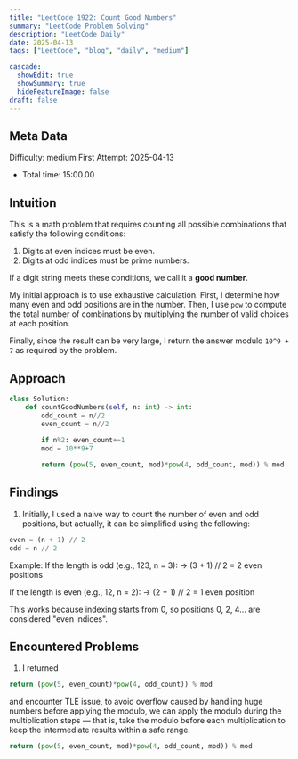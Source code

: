 ```yaml
---
title: "LeetCode 1922: Count Good Numbers"
summary: "LeetCode Problem Solving"
description: "LeetCode Daily"
date: 2025-04-13
tags: ["LeetCode", "blog", "daily", "medium"]

cascade:
  showEdit: true
  showSummary: true
  hideFeatureImage: false
draft: false
---
```


## Meta Data

Difficulty: medium
First Attempt: 2025-04-13
- Total time: 15:00.00

## Intuition

This is a math problem that requires counting all possible combinations that satisfy the following conditions:

1. Digits at even indices must be even.
2. Digits at odd indices must be prime numbers.

If a digit string meets these conditions, we call it a **good number**.

My initial approach is to use exhaustive calculation. First, I determine how many even and odd positions are in the number. Then, I use `pow` to compute the total number of combinations by multiplying the number of valid choices at each position.

Finally, since the result can be very large, I return the answer modulo `10^9 + 7` as required by the problem.


## Approach
```python
class Solution:
    def countGoodNumbers(self, n: int) -> int:
        odd_count = n//2
        even_count = n//2
        
        if n%2: even_count+=1
        mod = 10**9+7

        return (pow(5, even_count, mod)*pow(4, odd_count, mod)) % mod
```
## Findings

1. Initially, I used a naive way to count the number of even and odd positions, but actually, it can be simplified using the following:

```python
even = (n + 1) // 2
odd = n // 2
```
Example:
If the length is odd (e.g., 123, n = 3):
→ (3 + 1) // 2 = 2 even positions

If the length is even (e.g., 12, n = 2):
→ (2 + 1) // 2 = 1 even position

This works because indexing starts from 0, so positions 0, 2, 4... are considered "even indices".

## Encountered Problems 
1. I returned
```python
return (pow(5, even_count)*pow(4, odd_count)) % mod
```
and encounter TLE issue, to avoid overflow caused by handling huge numbers before applying the modulo, we can apply the modulo during the multiplication steps — that is, take the modulo before each multiplication to keep the intermediate results within a safe range.
```python
return (pow(5, even_count, mod)*pow(4, odd_count, mod)) % mod
```

